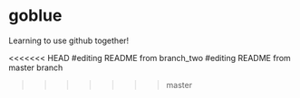 # goblue
Learning to use github together!

<<<<<<< HEAD
#editing README from branch_two
#editing README from master branch
>>>>>>> master
